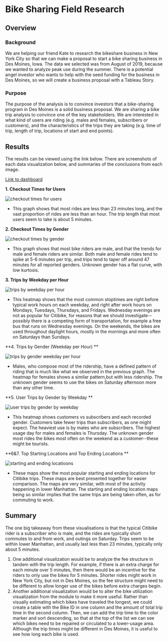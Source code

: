 # Bike Sharing Field Research

## Overview

### Background
We are helping our friend Kate to research the bikeshare business in New York City so that we can make a proposal to start a bike sharing business in Des Moines, Iowa. The data we selected was from August of 2019, because we wanted to analyze peak use during the summer. There is a potential angel investor who wants to help with the seed funding for the business in Des Moines, so we will create a business proposal with a Tableau Story. 

### Purpose
The purpose of the analysis is to convince investors that a bike-sharing program in Des Moines is a solid business proposal. We are sharing a bike trip analysis to convince one of the key stakeholders. We are interested in what kind of users are riding (e.g. males and females, subscribers or customers), and the characteristics of the trips they are taking (e.g. time of trip, length of trip, locations of start and end points). 

## Results

The results can be viewed using the link below. There are screenshots of each data visualization below, and summaries of the conclusions from each image.

[Link to dashboard](https://public.tableau.com/views/CitiBike_Challenge_16659597506140/CitiBikeChallengeStory?:language=en-US&publish=yes&:display_count=n&:origin=viz_share_link)

**1. Checkout Times for Users**

![checkout times for users]()
- This graph shows that most rides are less than 23 minutes long, and the vast proportion of rides are less than an hour. The trip length that most users seem to take is about 5 minutes. 

**2. Checkout Times by Gender**

![checkout times by gender]()
- This graph shows that most bike riders are male, and that the trends for male and female riders are similar. Both male and female rides tend to spike at 5-6 minutes per trip, and trips tend to taper off around 47 minutes for all reported genders. Unknown gender has a flat curve, with low kurtosis. 

**3. Trips by Weekday per Hour**

![trips by weekday per hour]()
- This heatmap shows that the most common stoptimes are right before typical work hours on each weekday, and right after work hours on Mondays, Tuesdays, Thursdays, and Fridays. Wednesday evenings are not as popular for Citibike, for reasons that we should investigate--possibly there is a competing form of transportation, for example a free bus that runs on Wednesday evenings. On the weekends, the bikes are used throughout daylight hours, mostly in the mornings and more often on Saturdays than Sundays. 

**4. Trips by Gender (Weekday per Hour) **

![trips by gender weekday per hour]()
- Males, who compose most of the ridership, have a defined pattern of riding that is much like what we observed in the previous graph. The heatmap for females shows a similar pattern,but with less ridership. The unknown gender seems to use the bikes on Saturday afternoon more than any other time.

**5. User Trips by Gender by Weekday **

![user trips by gender by weekday]()
- This heatmap shows customers vs subscribers and each recorded gender. Customers take fewer trips than subscribers, as one might expect. The heaviest use is by males who are subscribers. The highest usage day for males and females is Thursday. The unknown gender most rides the bikes most often on the weekend as a customer--these might be tourists.

**6&7. Top Starting Locations and Top Ending Locations **

![starting and ending locatioons]()
- These maps show the most popular starting and ending locations for Citibike trips. These maps are best presented together for easier comparison. The maps are very similar, with most of the activity happening in lower Manhattan. The starting and ending location maps being so similar implies that the same trips are being taken often, as for commuting to work.

## Summary

The one big takeaway from these visualisations is that the typical Citibike rider is a subscriber who is male, and the rides are typically short commutes to and from work, and outings on Saturday. Trips seem to be within lower Manhattan, and usually last less than 23 minutes, typically only about 5 minutes.

1. One additional visualization would be to analyze the fee structure in tandem with the trip length. For example, if there is an extra charge for each minute over 5 minutes, then there would be an incentive for the riders to only use the bikes for 5 minutes. Shorter rides might work in New York City, but not in Des Moines, so the fee structure might need to be different to allow longer use of the bikes before extra charges begin. 
2. Another additional visualization would be to alter the bike utilization visualization from the module to make it more useful. Rather than visually estimating which bikes have traveled the longest, we could create a table with the Bike ID in one column and the amount of total trip time in the second column. Then, we can add the trip time to the color marker and sort descending, so that at the top of the list we can see which bikes need to be repaired or circulated to a lower-usage area. Although the trip times might be different in Des Moines, it is useful to see how long each bike is used. 

